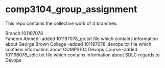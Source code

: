 # comp3104_group_assignment

This repo contains the collective work of 4 branches:

Branch:101197078  
 Faheem Ahmed
-added 101197078_gb.txt file which contains information about George Brown College
-added 101197078_devops.txt file which contains information about COMP3104 Devops Course
-added 101196078_sdlc.txt file which contains information about SDLC regards to Devops
